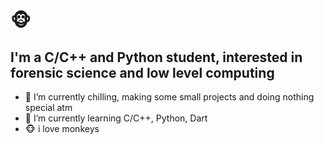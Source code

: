 # 🐵

## I'm a C/C++ and Python student, interested in forensic science and low level computing

- 🔭 I’m currently chilling, making some small projects and doing nothing special atm
- 🌱 I’m currently learning C/C++, Python, Dart
- 🐵 i love monkeys

